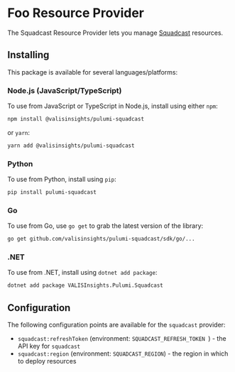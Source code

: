 # Foo Resource Provider

The Squadcast Resource Provider lets you manage [Squadcast](https://www.squadcast.com/) resources.

## Installing

This package is available for several languages/platforms:

### Node.js (JavaScript/TypeScript)

To use from JavaScript or TypeScript in Node.js, install using either `npm`:

```bash
npm install @valisinsights/pulumi-squadcast
```

or `yarn`:

```bash
yarn add @valisinsights/pulumi-squadcast
```

### Python

To use from Python, install using `pip`:

```bash
pip install pulumi-squadcast
```

### Go

To use from Go, use `go get` to grab the latest version of the library:

```bash
go get github.com/valisinsights/pulumi-squadcast/sdk/go/...
```

### .NET

To use from .NET, install using `dotnet add package`:

```bash
dotnet add package VALISInsights.Pulumi.Squadcast
```

## Configuration

The following configuration points are available for the `squadcast` provider:

- `squadcast:refreshToken` (environment: `SQUADCAST_REFRESH_TOKEN `) - the API key for `squadcast`
- `squadcast:region` (environment: `SQUADCAST_REGION`) - the region in which to deploy resources
